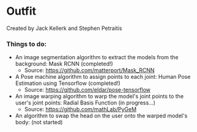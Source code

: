 # Outfit
Created by Jack Kellerk and Stephen Petraitis

### Things to do:
- An image segmentation algorithm to extract the models from the background: Mask RCNN (completed!)
  - Source: https://github.com/matterport/Mask_RCNN
- A Pose machine algorithm to assign points to each joint: Human Pose Estimation using Tensorflow (completed!)
  - Source: https://github.com/eldar/pose-tensorflow
- An image warping algorithm to warp the model's joint points to the user's joint points: Radial Basis Function (in progress...)
   - Source: https://github.com/mathLab/PyGeM
- An algorithm to swap the head on the user onto the warped model's body: (not started)
